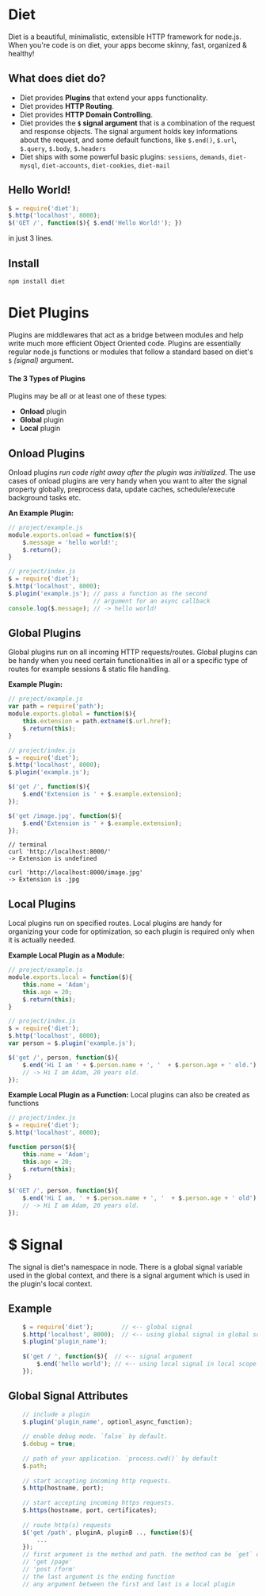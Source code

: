 # **Diet**
Diet is a beautiful, minimalistic, extensible HTTP framework for node.js. When you're code is on diet, your apps become skinny, fast, organized & healthy!

## **What does diet do?**

 - Diet provides **Plugins** that extend your apps functionality.
 - Diet provides **HTTP Routing**.
 - Diet provides **HTTP Domain Controlling**.
 - Diet provides the **`$` signal argument** that is a combination of the request and response objects. The signal argument holds key informations about the request, and some default functions, like `$.end()`, `$.url`, `$.query`, `$.body`, `$.headers`
 - Diet ships with some powerful basic plugins: `sessions`,  `demands`, `diet-mysql`, `diet-accounts`, `diet-cookies`, `diet-mail`


## **Hello World!**
```js
$ = require('diet');
$.http('localhost', 8000);
$('GET /', function($){ $.end('Hello World!'); })
```
in just 3 lines.

## **Install**
`npm install diet `

# **Diet Plugins**
Plugins are middlewares that act as a bridge between modules and help write much more efficient Object Oriented code. Plugins are essentially regular node.js functions or modules that follow a standard based on diet's `$` *(signal)* argument.

#### **The 3 Types of Plugins**
Plugins may be all or at least one of these types:

- **Onload** plugin
- **Global** plugin
- **Local** plugin
	
## **Onload Plugins**
Onload plugins *run code right away after the plugin was initialized*. The use cases of onload plugins are very handy when you want to alter the signal property globally, preprocess data, update caches, schedule/execute background tasks etc.

**An Example Plugin:**
```js  
// project/example.js
module.exports.onload = function($){ 
    $.message = 'hello world!';
    $.return();
}
```
```js
// project/index.js
$ = require('diet');    
$.http('localhost', 8000);
$.plugin('example.js'); // pass a function as the second
                        // argument for an async callback
console.log($.message); // -> hello world!
```
## **Global Plugins**
Global plugins run on all incoming HTTP requests/routes. Global plugins can be handy when you need certain functionalities in all or a specific type of routes for example sessions & static file handling.

**Example Plugin:**
```js
// project/example.js
var path = require('path');
module.exports.global = function($){
    this.extension = path.extname($.url.href);
    $.return(this);
}
```
```js
// project/index.js
$ = require('diet');
$.http('localhost', 8000);
$.plugin('example.js');

$('get /', function($){
    $.end('Extension is ' + $.example.extension);
});

$('get /image.jpg', function($){
    $.end('Extension is ' + $.example.extension);
});
```
```
// terminal
curl 'http://localhost:8000/'
-> Extension is undefined

curl 'http://localhost:8000/image.jpg'
-> Extension is .jpg
```

## **Local Plugins**
Local plugins run on specified routes. Local plugins are handy for organizing your code for optimization, so each plugin is required only when it is actually needed.

**Example Local Plugin as a Module:**
```js
// project/example.js
module.exports.local = function($){
    this.name = 'Adam';
    this.age = 20;
    $.return(this);
}
```
```js
// project/index.js
$ = require('diet');
$.http('localhost', 8000);
var person = $.plugin('example.js');

$('get /', person, function($){
    $.end('Hi I am ' + $.person.name + ', '  + $.person.age + ' old.');
    // -> Hi I am Adam, 20 years old.
});
```

**Example Local Plugin as a Function:**
Local plugins can also be created as functions
```js
// project/index.js
$ = require('diet');
$.http('localhost', 8000);

function person($){
    this.name = 'Adam';
    this.age = 20;
    $.return(this);
}

$('GET /', person, function($){
    $.end('Hi I am, ' + $.person.name + ', '  + $.person.age + ' old');
    // -> Hi I am Adam, 20 years old.
});
```

# **$ Signal**
The signal is diet's namespace in node. There is a global signal variable used in the global context, and there is a signal argument which is used in the plugin's local context.

## **Example**
```js
    $ = require('diet');        // <-- global signal
    $.http('localhost', 8000);  // <-- using global signal in global scope
    $.plugin('plugin_name');    
    
    $('get / ', function($){  // <-- signal argument
        $.end('hello world'); // <-- using local signal in local scope
    });
```

## **Global Signal Attributes**
```js
    // include a plugin
    $.plugin('plugin_name', optionl_async_function);     
    
    // enable debug mode. `false` by default.
    $.debug = true; 
    
    // path of your application. `process.cwd()` by default
    $.path;
    
    // start accepting incoming http requests.
    $.http(hostname, port);
    
    // start accepting incoming https requests.
    $.https(hostname, port, certificates);
    
    // route http(s) requests
    $('get /path', pluginA, pluginB .., function($){
        ...
    });
    // first argument is the method and path. the method can be `get` or `post` followed by a space and the path.
    // 'get /page'
    // 'post /form'
    // the last argument is the ending function
    // any argument between the first and last is a local plugin
```
